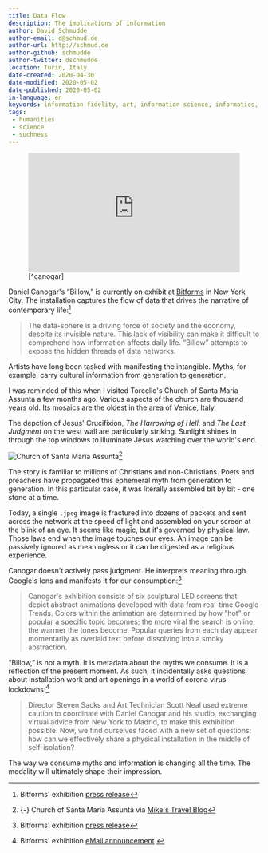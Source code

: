 ```yaml
---
title: Data Flow
description: The implications of information
author: David Schmudde
author-email: d@schmud.de
author-url: http://schmud.de
author-github: schmudde
author-twitter: dschmudde
location: Turin, Italy
date-created: 2020-04-30
date-modified: 2020-05-02
date-published: 2020-05-02
in-language: en
keywords: information fidelity, art, information science, informatics, computer science
tags:
 - humanities
 - science
 - suchness
---
```


<figure>
<div style="padding:56.25% 0 0 0;position:relative;"><iframe src="https://player.vimeo.com/video/410665957?loop=1&title=0&byline=0&portrait=0" style="position:absolute;top:0;left:0;width:100%;height:100%;" frameborder="0" allow="autoplay; fullscreen" allowfullscreen></iframe></div><script src="https://player.vimeo.com/api/player.js"></script>[^canogar]

[^canogar]: {-} Daniel Canogar, &ldquo;Billow,&rdquo; [Installation at Bitforms](https://bitforms.art/exhibition/canogar-billow/), April 22 – June 3, 2020
</figure>

Daniel Canogar's &ldquo;Billow,&rdquo; is currently on exhibit at [Bitforms](https://bitforms.art/exhibition/canogar-billow/) in New York City. The installation captures the flow of data that drives the narrative of contemporary life:[^canogar-2]

> The data-sphere is a driving force of society and the economy, despite its invisible nature. This lack of visibility can make it difficult to comprehend how information affects daily life. &ldquo;Billow&rdquo; attempts to expose the hidden threads of data networks.

[^cangoar-2]: Bitforms' exhibition [press release](https://bitforms.art/exhibition/canogar-billow/)


Artists have long been tasked with manifesting the intangible. Myths, for example, carry cultural information from generation to generation.

I was reminded of this when I visited Torcello's Church of Santa Maria Assunta a few months ago. Various aspects of the church are thousand years old. Its mosaics are the oldest in the area of Venice, Italy.

The depction of Jesus' Crucifixion, *The Harrowing of Hell*, and *The Last Judgment* on the west wall are particularly striking. Sunlight shines in through the top windows to illuminate Jesus watching over the world's end.

![Church of Santa Maria Assunta](/img/2020-05-02-data-flow/last-judgement-mosaic-cathedral-of-santa-maria-assunta-torcello-italy.jpg)[^last-judgment]

[^last-judgment]: {-} Church of Santa Maria Assunta via [Mike's Travel Blog](http://mikestravelguide.com/things-to-do-near-venice-visit-the-island-of-torcello/the-last-judgement-mosaic-cathedral-of-santa-maria-assunta-torcello-italy/)


The story is familiar to millions of Christians and non-Christians. Poets and preachers have propagated this ephemeral myth from generation to generation. In this particular case, it was literally assembled bit by bit - one stone at a time.

Today, a single `.jpeg` image is fractured into dozens of packets and sent across the network at the speed of light and assembled on your screen at the blink of an eye. It seems like magic, but it's governed by physical law. Those laws end when the image touches our eyes. An image can be passively ignored as meaningless or it can be digested as a religious experience.

Canogar doesn't actively pass judgment. He interprets meaning through Google's lens and manifests it for our consumption:[^canogar-2]

> Canogar's exhibition consists of six sculptural LED screens that depict abstract animations developed with data from real-time Google Trends. Colors within the animation are determined by how "hot" or popular a specific topic becomes; the more viral the search is online, the warmer the tones become. Popular queries from each day appear momentarily as overlaid text before dissolving into a smoky abstraction.

[^canogar-2]: Bitforms' exhibition [press release](https://bitforms.art/exhibition/canogar-billow/)

&ldquo;Billow,&rdquo; is not a myth. It is metadata about the myths we consume. It is a reflection of the present moment. As such, it incidentally asks questions about installation work and art openings in a world of corona virus lockdowns:[^canogar-email]

> Director Steven Sacks and Art Technician Scott Neal used extreme caution to coordinate with Daniel Canogar and his studio, exchanging virtual advice from New York to Madrid, to make this exhibition possible. Now, we find ourselves faced with a new set of questions: how can we effectively share a physical installation in the middle of self-isolation?

[^canogar-email]: Bitforms' exhibition [eMail announcement](https://mailchi.mp/bitforms/upcoming-spring-955877?e=7a19219fc7).

The way we consume myths and information is changing all the time. The modality will ultimately shape their impression.

